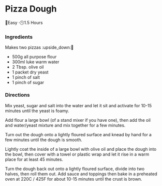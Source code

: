 # Pizza Dough

:dart:Easy  ·:clock4:1.5 Hours

### Ingredients

Makes two pizzas :upside\_down::pizza:&#x20;

* 500g all purpose flour
* 300ml luke warm water
* 2 Tbsp. olive oil
* 1 packet dry yeast
* 1 pinch of salt
* 1 pinch of sugar

### Directions

Mix yeast, sugar and salt into the water and let it sit and activate for 10-15 minutes until the yeast is foamy.

Add flour a large bowl (of a stand mixer if you have one), then add the oil and water/yeast mixture and mix together for a few minutes.

Turn out the dough onto a lightly floured surface and knead by hand for a few minutes until the dough is smooth.

Lightly coat the inside of a large bowl with olive oil and place the dough into the bowl, then cover with a towel or plastic wrap and let it rise in a warm place for at least 45 minutes.

Turn the dough back out onto a lightly floured surface, divide into two halves, then roll them out. Add sauce and toppings then bake in a preheated oven at 220C / 425F for about 10-15 minutes until the crust is brown.
